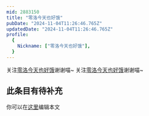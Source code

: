 ```yaml
---
mid: 2883150
title: "零洛今天也好饿"
pubDate: "2024-11-04T11:26:46.765Z"
updatedDate: "2024-11-04T11:26:46.765Z"
profile:
  {
    Nickname: ["零洛今天也好饿"],
  }
---
```


关注[零洛今天也好饿](https://space.bilibili.com/2883150)谢谢喵~ 关注[零洛今天也好饿](https://space.bilibili.com/2883150)谢谢喵~

## 此条目有待补充
你可以在[这里](https://github.com/Yuhanawa/VTuber.ICU/edit/master/src/content/v/零洛今天也好饿/index.md)编辑本文
